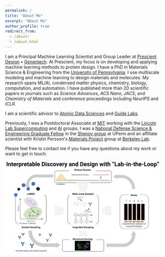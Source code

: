 ```yaml
---
permalink: /
title: "About Me"
excerpt: "About Me"
author_profile: true
redirect_from: 
  - /about/
  - /about.html
---
```


I am a Principal Machine Learning Scientist and Group Leader at [Prescient Design](https://www.gene.com/scientists/our-scientists/prescient-design) • [Genentech](https://www.gene.com/scientists/our-scientists/nathan-frey). At Prescient, my focus is on developing and applying machine learning methods to protein design. I have a PhD in Materials Science & Engineering from the [University of Pennsylvania](https://www.upenn.edu/). I use multiscale modeling and machine learning to design materials and molecules. My research spans ML/AI, condensed matter physics, chemistry, biology, computation, and automation. I have published more than 20 scientific papers in journals such as _Science Advances_, _ACS Nano_, _JACS_, and _Chemistry of Materials_ and conference proceedings including _NeurIPS_ and _ICLR_.

I am a scientific advisor to [Atomic Data Sciences](https://www.atomicdatasciences.com/) and [Guide Labs](https://www.guidelabs.ai/).

Previously, I was a Postdoctoral Associate at [MIT](https://web.mit.edu/) working with the [Lincoln Lab Supercomputing](https://www.ll.mit.edu/r-d/cyber-security-and-information-sciences/lincoln-laboratory-supercomputing-center) and [AI](https://www.ll.mit.edu/r-d/cyber-security-and-information-sciences/artificial-intelligence-technology-and-systems) groups. I was a [National Defense Science & Engineering Graduate Fellow](https://ndseg.sysplus.com/NDSEG/About/) in the [Shenoy group](http://shenoy.seas.upenn.edu/) at UPenn and an affiliate scientist with Kristin Persson's [Materials Project](https://materialsproject.org/about) group at [Berkeley Lab](https://www.lbl.gov/).

Please feel free to contact me if you have any questions about my work or want to get in touch. 

![alt text](/images/ResearchAbstractFig.png "Graphical summary")
